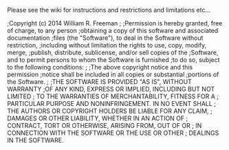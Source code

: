 
Please see the wiki for instructions and restrictions and limitations etc...


;Copyright (c) 2014 William R. Freeman
;
;Permission is hereby granted, free of charge, to any person 
;obtaining a copy of this software and associated documentation
;files (the "Software"), to deal in the Software without restriction, 
;including without limitation the rights to use, copy, modify, merge,
;publish, distribute, sublicense, and/or sell copies of the 
;Software, and to permit persons to whom the Software is furnished 
;to do so, subject to the following conditions:
;
;The above copyright notice and this permission 
;notice shall be included in all copies or substantial 
;portions of the Software.
;
;THE SOFTWARE IS PROVIDED "AS IS", WITHOUT WARRANTY 
;OF ANY KIND, EXPRESS OR IMPLIED, INCLUDING BUT NOT LIMITED
; TO THE WARRANTIES OF MERCHANTABILITY, FITNESS FOR A 
; PARTICULAR PURPOSE AND NONINFRINGEMENT. IN NO EVENT SHALL
; THE AUTHORS OR COPYRIGHT HOLDERS BE LIABLE FOR ANY CLAIM,
; DAMAGES OR OTHER LIABILITY, WHETHER IN AN ACTION OF 
; CONTRACT, TORT OR OTHERWISE, ARISING FROM, OUT OF OR 
; IN CONNECTION WITH THE SOFTWARE OR THE USE OR OTHER
; DEALINGS IN THE SOFTWARE.